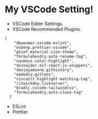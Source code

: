 # My VSCode Setting!

- VSCode Editer Settings.
- VSCode Recommended Plugins.

```
[
    "dbaeumer.vscode-eslint",
    "esbenp.prettier-vscode",
    "pkief.material-icon-theme",
    "formulahendry.auto-rename-tag",
    "naumovs.color-highlight",
    "dsznajder.es7-react-js-snippets",
    "donjayamanne.githistory",
    "eamodio.gitlens",
    "vincaslt.highlight-matching-tag",
    "ritwickdey.liveserver",
    "bradlc.vscode-tailwindcss",
    "formulahendry.auto-close-tag"
  ]
```

- ESLint
- Prettier
